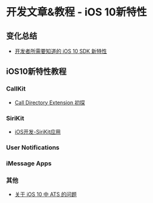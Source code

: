 # 开发文章&教程 - iOS 10新特性
## 变化总结
- [开发者所需要知道的 iOS 10 SDK 新特性][1]

## iOS10新特性教程
### CallKit
- [Call Directory Extension 初探][2]

### SiriKit
- [iOS开发-SiriKit应用][3]

### User Notifications


### iMessage Apps
 

### 其他
- [关于 iOS 10 中 ATS 的问题][4]

[1]:	https://onevcat.com/2016/06/ios-10-sdk/ "开发者所需要知道的 iOS 10 SDK 新特性"
[2]:	http://colin1994.github.io/2016/06/17/Call-Directory-Extension-Study/
[3]:	http://ios.jobbole.com/86011/
[4]:	https://onevcat.com/2016/06/ios-10-ats/ "关于 iOS 10 中 ATS 的问题"